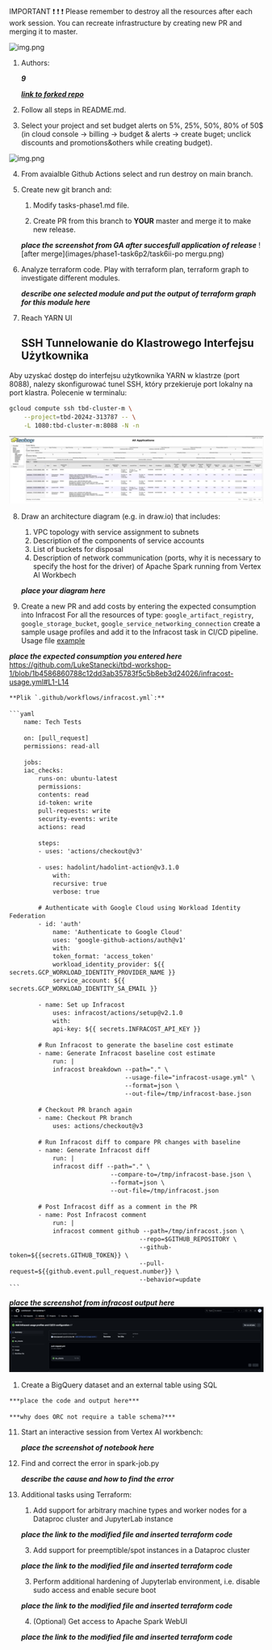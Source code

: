 IMPORTANT ❗ ❗ ❗ Please remember to destroy all the resources after each work session. You can recreate infrastructure by creating new PR and merging it to master.
  
![img.png](doc/figures/destroy.png)

1. Authors:

   ***9***

   ***[link to forked repo](https://github.com/LukeStanecki/tbd-workshop-1)***
   
2. Follow all steps in README.md.

3. Select your project and set budget alerts on 5%, 25%, 50%, 80% of 50$ (in cloud console -> billing -> budget & alerts -> create buget; unclick discounts and promotions&others while creating budget).

  ![img.png](doc/figures/discounts.png)

4. From avaialble Github Actions select and run destroy on main branch.
   
5. Create new git branch and:
    1. Modify tasks-phase1.md file.
    
    2. Create PR from this branch to **YOUR** master and merge it to make new release. 

    
    ***place the screenshot from GA after succesfull application of release***
    ![after merge](images/phase1-task6p2/task6ii-po mergu.png)

6. Analyze terraform code. Play with terraform plan, terraform graph to investigate different modules.

    ***describe one selected module and put the output of terraform graph for this module here***
   
7. Reach YARN UI
   
   ## SSH Tunnelowanie do Klastrowego Interfejsu Użytkownika

Aby uzyskać dostęp do interfejsu użytkownika YARN w klastrze (port 8088), nalezy skonfigurować tunel SSH, który przekieruje port lokalny na port klastra. Polecenie w terminalu:

```bash
gcloud compute ssh tbd-cluster-m \
    --project=tbd-2024z-313787 -- \
    -L 1080:tbd-cluster-m:8088 -N -n
```

![yarnui.png](images/yarnui/yarnui.png)
   
8.  Draw an architecture diagram (e.g. in draw.io) that includes:
    1. VPC topology with service assignment to subnets
    2. Description of the components of service accounts
    3. List of buckets for disposal
    4. Description of network communication (ports, why it is necessary to specify the host for the driver) of Apache Spark running from Vertex AI Workbech
  
    ***place your diagram here***

9.  Create a new PR and add costs by entering the expected consumption into Infracost
For all the resources of type: `google_artifact_registry`, `google_storage_bucket`, `google_service_networking_connection`
create a sample usage profiles and add it to the Infracost task in CI/CD pipeline. Usage file [example](https://github.com/infracost/infracost/blob/master/infracost-usage-example.yml) 

   ***place the expected consumption you entered here***
    https://github.com/LukeStanecki/tbd-workshop-1/blob/1b4586860788c12dd3ab35783f5c5b8eb3d24026/infracost-usage.yml#L1-L14 


    **Plik `.github/workflows/infracost.yml`:**

    ```yaml
        name: Tech Tests

        on: [pull_request]
        permissions: read-all

        jobs:
        iac_checks:
            runs-on: ubuntu-latest
            permissions:
            contents: read
            id-token: write
            pull-requests: write
            security-events: write
            actions: read

            steps:
            - uses: 'actions/checkout@v3'

            - uses: hadolint/hadolint-action@v3.1.0
                with:
                recursive: true
                verbose: true

            # Authenticate with Google Cloud using Workload Identity Federation
            - id: 'auth'
                name: 'Authenticate to Google Cloud'
                uses: 'google-github-actions/auth@v1'
                with:
                token_format: 'access_token'
                workload_identity_provider: ${{ secrets.GCP_WORKLOAD_IDENTITY_PROVIDER_NAME }}
                service_account: ${{ secrets.GCP_WORKLOAD_IDENTITY_SA_EMAIL }}

            - name: Set up Infracost
                uses: infracost/actions/setup@v2.1.0
                with:
                api-key: ${{ secrets.INFRACOST_API_KEY }}

            # Run Infracost to generate the baseline cost estimate
            - name: Generate Infracost baseline cost estimate
                run: |
                infracost breakdown --path="." \
                                    --usage-file="infracost-usage.yml" \
                                    --format=json \
                                    --out-file=/tmp/infracost-base.json

            # Checkout PR branch again
            - name: Checkout PR branch
                uses: actions/checkout@v3

            # Run Infracost diff to compare PR changes with baseline
            - name: Generate Infracost diff
                run: |
                infracost diff --path="." \
                                --compare-to=/tmp/infracost-base.json \
                                --format=json \
                                --out-file=/tmp/infracost.json

            # Post Infracost diff as a comment in the PR
            - name: Post Infracost comment
                run: |
                infracost comment github --path=/tmp/infracost.json \
                                        --repo=$GITHUB_REPOSITORY \
                                        --github-token=${{secrets.GITHUB_TOKEN}} \
                                        --pull-request=${{github.event.pull_request.number}} \
                                        --behavior=update
    ```
    
   ***place the screenshot from infracost output here***
   ![infracost commit](images/infracost/infracost-iac-checks.png)

1.   Create a BigQuery dataset and an external table using SQL
    
    ***place the code and output here***
   
    ***why does ORC not require a table schema?***

  
11. Start an interactive session from Vertex AI workbench:

    ***place the screenshot of notebook here***
   
12. Find and correct the error in spark-job.py

    ***describe the cause and how to find the error***

13. Additional tasks using Terraform:

    1. Add support for arbitrary machine types and worker nodes for a Dataproc cluster and JupyterLab instance

    ***place the link to the modified file and inserted terraform code***
    
    3. Add support for preemptible/spot instances in a Dataproc cluster

    ***place the link to the modified file and inserted terraform code***
    
    3. Perform additional hardening of Jupyterlab environment, i.e. disable sudo access and enable secure boot
    
    ***place the link to the modified file and inserted terraform code***

    4. (Optional) Get access to Apache Spark WebUI

    ***place the link to the modified file and inserted terraform code***
